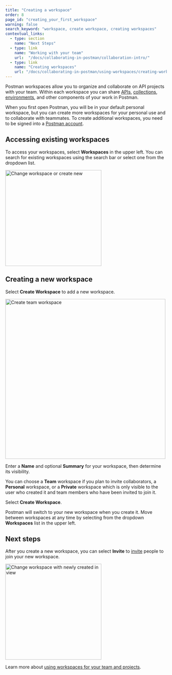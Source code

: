```yaml
---
title: "Creating a workspace"
order: 8
page_id: "creating_your_first_workspace"
warning: false
search_keyword: "workspace, create workspace, creating workspaces"
contextual_links:
  - type: section
    name: "Next Steps"
  - type: link
    name: "Working with your team"
    url:  "/docs/collaborating-in-postman/collaboration-intro/"
  - type: link
    name: "Creating workspaces"
    url: "/docs/collaborating-in-postman/using-workspaces/creating-workspaces/"
---
```


Postman workspaces allow you to organize and collaborate on API projects with your team. Within each workspace you can share [APIs](/docs/designing-and-developing-your-api/creating-an-api/), [collections](/docs/getting-started/creating-the-first-collection/), [environments](https://learning.postman.com/docs/sending-requests/managing-environments/), and other components of your work in Postman.

When you first open Postman, you will be in your default personal workspace, but you can create more workspaces for your personal use and to collaborate with teammates. To create additional workspaces, you need to be signed into a [Postman account](/docs/getting-started/postman-account/).

## Accessing existing workspaces

To access your workspaces, select **Workspaces** in the upper left. You can search for existing workspaces using the search bar or select one from the dropdown list.

<img alt="Change workspace or create new" src="https://assets.postman.com/postman-docs/workspace-switcher-v9.1.jpg" width="300px"/>

## Creating a new workspace

Select **Create Workspace** to add a new workspace.

<img alt="Create team workspace" src="https://assets.postman.com/postman-docs/create-workspace-v9.1.jpg" width="500px"/>

Enter a **Name** and optional **Summary** for your workspace, then determine its visibility.

You can choose a **Team** workspace if you plan to invite collaborators, a **Personal** workspace, or a **Private** workspace which is only visible to the user who created it and team members who have been invited to join it.

Select **Create Workspace**.

Postman will switch to your new workspace when you create it. Move between workspaces at any time by selecting from the dropdown **Workspaces** list in the upper left.

## Next steps

After you create a new workspace, you can select **Invite** to [invite](/docs/collaborating-in-postman/using-workspaces/managing-workspaces/#sharing-workspaces) people to join your new workspace. 

<img alt="Change workspace with newly created in view" src="https://assets.postman.com/postman-docs/workspace-switcher-with-new-wkspc-v9.1.jpg" width="300px"/>

Learn more about [using workspaces for your team and projects](/docs/collaborating-in-postman/using-workspaces/creating-workspaces/).
